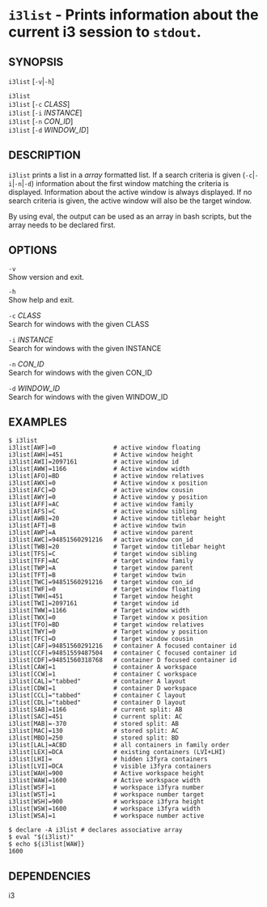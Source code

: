 # `i3list` - Prints information about the current i3 session to `stdout`.

SYNOPSIS
--------

`i3list` [`-v`|`-h`]  

`i3list`  
`i3list` [`-c` *CLASS*]  
`i3list` [`-i` *INSTANCE*]  
`i3list` [`-n` *CON_ID*]  
`i3list` [`-d` *WINDOW_ID*]  

DESCRIPTION
-----------

`i3list` prints a list in a *array* formatted list. 
If a search criteria is given (`-c`|`-i`|`-n`|`-d`) 
information about the first window matching the criteria
is displayed. Information about the active window is always
displayed. If no search criteria is given, the active window
will also be the target window.  

By using eval, the output can be used as an array in bash 
scripts, but the array needs to be declared first.

OPTIONS
-------

`-v`  
Show version and exit.  

`-h`  
Show help and exit.  

`-c` *CLASS*  
Search for windows with the given CLASS  

`-i` *INSTANCE*   
Search for windows with the given INSTANCE  

`-n` *CON_ID*  
Search for windows with the given CON_ID  

`-d` *WINDOW_ID*  
Search for windows with the given WINDOW_ID  

EXAMPLES
--------

``` shell
$ i3list
i3list[AWF]=0                # active window floating
i3list[AWH]=451              # Active window height
i3list[AWI]=2097161          # active window id
i3list[AWW]=1166             # Active window width
i3list[AFO]=BD               # active window relatives
i3list[AWX]=0                # Active window x position
i3list[AFC]=D                # active window cousin
i3list[AWY]=0                # Active window y position
i3list[AFF]=AC               # active window family
i3list[AFS]=C                # active window sibling
i3list[AWB]=20               # Active window titlebar height
i3list[AFT]=B                # active window twin
i3list[AWP]=A                # active window parent
i3list[AWC]=94851560291216   # active window con_id
i3list[TWB]=20               # Target window titlebar height
i3list[TFS]=C                # target window sibling
i3list[TFF]=AC               # target window family
i3list[TWP]=A                # target window parent
i3list[TFT]=B                # target window twin
i3list[TWC]=94851560291216   # target window con_id
i3list[TWF]=0                # target window floating
i3list[TWH]=451              # Target window height
i3list[TWI]=2097161          # target window id
i3list[TWW]=1166             # Target window width
i3list[TWX]=0                # Target window x position
i3list[TFO]=BD               # target window relatives
i3list[TWY]=0                # Target window y position
i3list[TFC]=D                # target window cousin
i3list[CAF]=94851560291216   # container A focused container id
i3list[CCF]=94851559487504   # container C focused container id
i3list[CDF]=94851560318768   # container D focused container id
i3list[CAW]=1                # container A workspace
i3list[CCW]=1                # container C workspace
i3list[CAL]="tabbed"         # container A layout
i3list[CDW]=1                # container D workspace
i3list[CCL]="tabbed"         # container C layout
i3list[CDL]="tabbed"         # container D layout
i3list[SAB]=1166             # current split: AB
i3list[SAC]=451              # current split: AC
i3list[MAB]=-370             # stored split: AB
i3list[MAC]=130              # stored split: AC
i3list[MBD]=250              # stored split: BD
i3list[LAL]=ACBD             # all containers in family order
i3list[LEX]=DCA              # existing containers (LVI+LHI)
i3list[LHI]=                 # hidden i3fyra containers
i3list[LVI]=DCA              # visible i3fyra containers
i3list[WAH]=900              # Active workspace height
i3list[WAW]=1600             # Active workspace width
i3list[WSF]=1                # workspace i3fyra number
i3list[WST]=1                # workspace number target
i3list[WSH]=900              # workspace i3fyra height
i3list[WSW]=1600             # workspace i3fyra width
i3list[WSA]=1                # workspace number active

$ declare -A i3list # declares associative array
$ eval "$(i3list)"
$ echo ${i3list[WAW]}
1600
```


DEPENDENCIES
------------

i3
